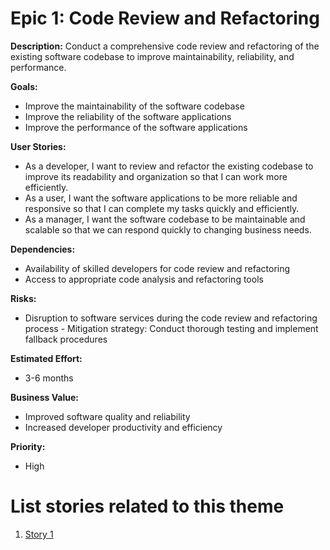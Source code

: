 # Epic 1: Code Review and Refactoring

**Description:** Conduct a comprehensive code review and refactoring of the existing software codebase to improve maintainability, reliability, and performance.

**Goals:**
- Improve the maintainability of the software codebase
- Improve the reliability of the software applications
- Improve the performance of the software applications

**User Stories:**
- As a developer, I want to review and refactor the existing codebase to improve its readability and organization so that I can work more efficiently.
- As a user, I want the software applications to be more reliable and responsive so that I can complete my tasks quickly and efficiently.
- As a manager, I want the software codebase to be maintainable and scalable so that we can respond quickly to changing business needs.

**Dependencies:**
- Availability of skilled developers for code review and refactoring
- Access to appropriate code analysis and refactoring tools

**Risks:**
- Disruption to software services during the code review and refactoring process - Mitigation strategy: Conduct thorough testing and implement fallback procedures

**Estimated Effort:**
- 3-6 months

**Business Value:**
- Improved software quality and reliability
- Increased developer productivity and efficiency

**Priority:**
- High

# List stories related to this theme
1. [Story 1](stories/story_code_review.md)